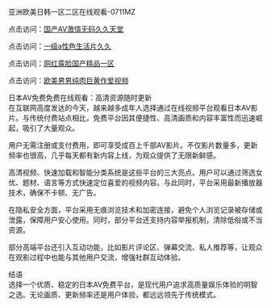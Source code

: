 亚洲欧美日韩一区二区在线观看-0711MZ  

点击访问：<a href="https://heiliaoow5kzm.pages.dev">国产AV激情无码久久天堂</a>  

点击访问：<a href="https://heiliaozj3tjd.pages.dev">一级a性色生活片久久</a>  

点击访问：<a href="https://heiliaoga6s9v.pages.dev">网红露脸国产精品一区</a>  

点击访问：<a href="https://heiliaowt0d7p.pages.dev">欧美男男纯肉巨黄作爱视频</a>  

日本AV免费免费在线观看：高清资源随时更新  
在互联网高度发达的今天，越来越多成年人选择通过在线视频平台观看日本AV影片。与传统付费站点相比，免费平台因其便捷性、高清画质和内容丰富性而迅速崛起，吸引了大量观众。  

用户无需注册或支付费用，即可享受成百上千部AV影片。不仅影片数量多，更新频率也很高，几乎每天都有新内容上线，为观众提供了无限新鲜感。  

高清视频、快速加载和智能分类系统是这些平台的三大亮点。用户可以通过筛选女优、题材、语言等方式快速定位喜爱的视频内容。与此同时，平台采用最新播放器技术，确保不卡顿、无广告。  

在隐私安全方面，平台采用无痕浏览技术和加密连接，避免个人浏览记录被存储或泄露，保障用户安心使用。同时，部分平台还支持内容举报机制，清除低俗或不当资源。  

部分高端平台还引入互动功能，比如影片评论区、弹幕交流、私人推荐等，让观众在观影过程中也能与其他用户交流，增强社群互动体验。  

结语  
选择一个优质、稳定的日本AV免费平台，是现代用户追求高质量娱乐体验的明智之选。无论画质、更新频率还是用户体验，都远远领先于传统模式。

<span style="display:none;">[Canonical link]( )</span>


